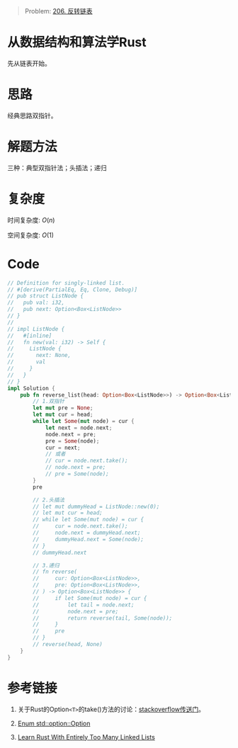 > Problem: [206. 反转链表](https://leetcode.cn/problems/reverse-linked-list/description/)

# 从数据结构和算法学Rust

先从链表开始。

# 思路

经典思路双指针。

# 解题方法

三种：典型双指针法；头插法；递归

# 复杂度

时间复杂度: $O(n)$

空间复杂度: $O(1)$

# Code

```rust
// Definition for singly-linked list.
// #[derive(PartialEq, Eq, Clone, Debug)]
// pub struct ListNode {
//   pub val: i32,
//   pub next: Option<Box<ListNode>>
// }
//
// impl ListNode {
//   #[inline]
//   fn new(val: i32) -> Self {
//     ListNode {
//       next: None,
//       val
//     }
//   }
// }
impl Solution {
    pub fn reverse_list(head: Option<Box<ListNode>>) -> Option<Box<ListNode>> {
        // 1.双指针
        let mut pre = None;
        let mut cur = head;
        while let Some(mut node) = cur {
            let next = node.next;
            node.next = pre;
            pre = Some(node);
            cur = next;
            // 或者
            // cur = node.next.take();
            // node.next = pre;
            // pre = Some(node);
        }
        pre

        // 2.头插法
        // let mut dummyHead = ListNode::new(0);
        // let mut cur = head;
        // while let Some(mut node) = cur {
        //     cur = node.next.take();
        //     node.next = dummyHead.next;
        //     dummyHead.next = Some(node);
        // }
        // dummyHead.next

        // 3.递归
        // fn reverse(
        //     cur: Option<Box<ListNode>>,
        //     pre: Option<Box<ListNode>>,
        // ) -> Option<Box<ListNode>> {
        //     if let Some(mut node) = cur {
        //         let tail = node.next;
        //         node.next = pre;
        //         return reverse(tail, Some(node));
        //     }
        //     pre
        // }
        // reverse(head, None)
    }
}

```

# 参考链接

1. 关于Rust的Option`<T>`的take()方法的讨论：[stackoverflow传送门](https://stackoverflow.com/questions/57193489/why-do-we-need-to-call-take-for-optiont-variable)。

2. [Enum std::option::Option](https://doc.rust-lang.org/std/option/enum.Option.html#)

3. [Learn Rust With Entirely Too Many Linked Lists](https://rust-unofficial.github.io/too-many-lists/index.html)
